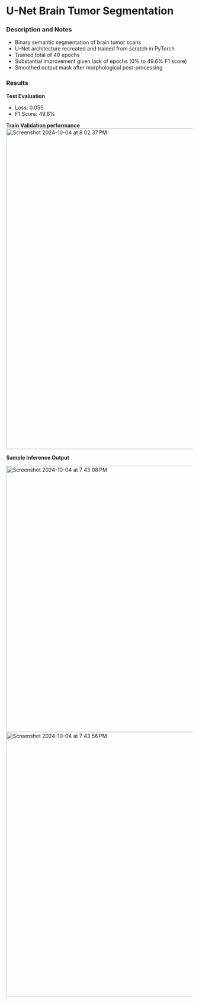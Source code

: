 # U-Net Brain Tumor Segmentation
### Description and Notes
- Binary semantic segmentation of brain tumor scans
- U-Net architecture recreated and trained from scratch in PyTorch
- Trained total of 40 epochs
- Substantial improvement given lack of epochs (0% to 49.6% F1 score)
- Smoothed output mask after morphological post-processing

### Results
**Test Evaluation**
- Loss: 0.055
- F1 Score: 49.6%

**Train Validation performance**
<img width="864" alt="Screenshot 2024-10-04 at 8 02 37 PM" src="https://github.com/user-attachments/assets/40e2137a-ca0f-42f2-93cb-007fe91d4d79">


**Sample Inference Output**

<img width="717" alt="Screenshot 2024-10-04 at 7 43 08 PM" src="https://github.com/user-attachments/assets/391276ba-eb28-4c46-990c-a935ffffec9e">

<img width="714" alt="Screenshot 2024-10-04 at 7 43 56 PM" src="https://github.com/user-attachments/assets/659b570e-602f-4266-994c-9e4a67cdf6bc">
